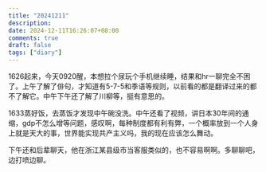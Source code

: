 ```yaml
---
title: "20241211"
description: 
date: 2024-12-11T16:26:07+08:00
comments: true
draft: false
tags: ["diary"]
---
```

1626起来，今天0920醒，本想拉个尿玩个手机继续睡，结果和hr一聊完全不困了。上午了解了俳句，才知道有5-7-5和季语等规则，以前看的都是翻译过来的都不了解它。中午下午还了解了川柳等，挺有意思的。

1633蒸好饭，去蒸饭才发现中午碗没洗。中午还看了视频，讲日本30年间的通缩，gdp不怎么增等问题，感叹啊，每种制度都有利有弊，一个概率放到一个人身上就是天大的事，世界能实现共产主义吗，我的现在应该怎么舞动。

下午还和后辈聊天，他在浙江某县级市当客服类似的，也不容易啊啊。多聊聊吧，边打喷边聊。